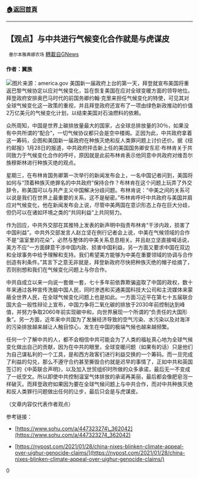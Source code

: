 ###  [:house:返回首頁](https://github.com/ourhimalayas/txt)
---

## 【观点】与中共进行气候变化合作就是与虎谋皮
` 墨尔本雅典娜农场` [轉載自GNews](https://gnews.org/zh-hans/852227/)

#### 作者：翼族
![]()![](https://gnews.org/wp-content/uploads/2021/01/Picture20-1.png)图片来源：america.gov
美国新一届政府上台的第一天，拜登就宣布美国将重返巴黎气候协定以应对气候变化，旨在恢复美国在应对全球变暖方面的领导地位。拜登政府安排奥巴马时代的前国务卿约翰·克里来担任气候变化的特使，可见其对全球气候变化这一政策的重视，并且拜登政府还宣布了一项由绿色新政推动的价值2万亿美元的气候变化计划，以结束美国对石油燃料的依赖。

众所周知，中国是世界上碳排放量最大的国家，占全球总排放量的30％，如果没有中共所谓的“配合”，一切气候协议都只会是空中楼阁。正因为此，中共政府拿着这一筹码，企图和美国新一届政府在种族灭绝和反人类罪问题上讨价还价。据《纽约邮报》1月28日的报道，中共政府抨击新上任的美国国务卿安东尼·布林肯关于共同致力于气候变化合作的呼吁，原因就是此前布林肯表示他同意中共政府对维吾尔族穆斯林进行种族灭绝的观点。

星期三，在布林肯国务卿第一次举行的新闻发布会上，一名中国记者问到，美国将如何与“顶着种族灭绝罪名的中共政府”保持合作？布林肯在这个问题上玩弄了外交辞令，称美国可以与共产主义中国解决分歧问题。布林肯说：“中美之间的关系可以说是我们在世界上最重要的关系，这不是秘密。”布林肯呼吁中共政府与美国并肩应对气候变化，他在新闻发布会上说，尽管中美两国在意识形态上存在巨大分歧，但仍可以在诸如环境之类的“共同利益”上共同努力。

作为回应，中共外交部在其推特上发表的新声明中指责布林肯“干涉内政，损害了中国利益”。中共外交部发言人赵立坚在例行记者会上说，中美在气候领域的合作不是“温室里的花朵”，必然与整体的中美关系息息相关。并且赵立坚直接喊话说，美方不应“一方面肆意干涉中国内政、损害中国利益，另一方面又要求中国在双边和全球事务中给予理解和支持。我们希望美方能够为中美在重要领域的协调与合作创造有利条件。”其言下之意无非就是，拜登新政府尽快把种族灭绝的帽子给摘了，否则别想和我们在气候变化问题上与你合作。

中共自成立以来一向说一套做一套，七十多年前依靠欺骗盗取了中国的政权，数十年来通过各种宣传洗脑中国人民，同时渗透和买通美国科技大公司和主流媒体来蒙蔽全世界人民，在全球气候变化问题上也是如此。一方面习近平在第七十五届联合国大会一般性辩论上宣布，中国力争将二氧化碳的排放于2030年前控制达到峰值，并努力争取2060年前实现碳中和，向世界展现一个所谓的“负责任的大国形象”。另一方面，近年来中共国为了发展经济导致的空气污染、水污染以及对海洋的污染排放越来越让人触目惊心，发生在中国的极端气候也越来越频繁。

任何一个了解中共的人，都不会相信中共可能会为了人类的福祉真心地为全球气候变化做出自己的贡献，因为在中共的眼里，全球变暖问题（如果有的话）只是他们为自己谋私利的一个工具，是和西方政客们进行利益交换的一个筹码。而一旦完成了利益的勾兑，那么不遵守合约甚至撕毁合约就是迟早的事情了，正如中共和英国签订的《中英联合声明》，以及加入世贸组织时所做的众多承诺，最后无一不变成了一纸空文。所以即使中共控制温室气体排放的承诺再美丽，最后都会像肥皂泡一样破灭。而拜登政府如果因为要在全球气候问题上与中共合作，而对中共种族灭绝和反人类罪行问题做出任何的让步，最后只会是与虎谋皮。

（文章内容仅代表作者观点）

参考链接：

- [https://www.sohu.com/a/447323274\_362042](https://www.sohu.com/a/447323274_362042)


- [https://nypost.com/2021/01/28/china-nixes-blinken-climate-appeal-over-uighur-genocide-claims/](https://nypost.com/2021/01/28/china-nixes-blinken-climate-appeal-over-uighur-genocide-claims/)


0
